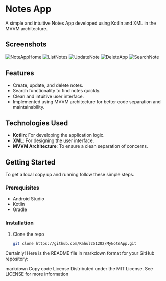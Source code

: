 # Notes App

A simple and intuitive Notes App developed using Kotlin and XML in the MVVM architecture.

## Screenshots

![NoteAppHome](https://github.com/user-attachments/assets/9863cfd5-2090-4377-97c3-38ef23fde3db)
![ListNotes](https://github.com/user-attachments/assets/981f8c1f-71c8-41ca-ab66-a7afe9349149)
![UpdateNote](https://github.com/user-attachments/assets/9b33471d-7b86-4574-83c4-e4931fe99188)
![DeleteApp](https://github.com/user-attachments/assets/b0b9a643-3606-4d30-b4c6-25b12e7c8c2e)
![SearchNote](https://github.com/user-attachments/assets/528899e8-882f-46ea-9a74-25d77e545850)


## Features

- Create, update, and delete notes.
- Search functionality to find notes quickly.
- Clean and intuitive user interface.
- Implemented using MVVM architecture for better code separation and maintainability.

## Technologies Used

- **Kotlin**: For developing the application logic.
- **XML**: For designing the user interface.
- **MVVM Architecture**: To ensure a clean separation of concerns.

## Getting Started

To get a local copy up and running follow these simple steps.

### Prerequisites

- Android Studio
- Kotlin
- Gradle

### Installation

1. Clone the repo
   ```sh
   git clone https://github.com/Rahul251202/MyNoteApp.git

   
Certainly! Here is the README file in markdown format for your GitHub repository:

markdown
Copy code
License
Distributed under the MIT License. See LICENSE for more information
